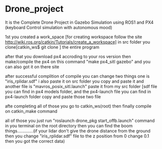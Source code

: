 # Drone_project
It is the Complete Drone Project in Gazebo Simulation using ROS1 and PX4 (keyboard Control simulation with autonomous mood)


1st you created a work_space [for creating workspace follow the site http://wiki.ros.org/catkin/Tutorials/create_a_workspace] in src folder you clone[catkin_ws$ git clone ] the entire program 

after that you download px4 accroding to your ros version then make/compile the px4 on this command "make px4_sitl gazebo" and you can also got it on there site

after successful complition of compile you can change two things one is  "iris_rplidar.sdf" i also paste it on src folder you copy and paste it and another file is "mavros_posix_sitl.launch" paste it from my src folder [sdf file you can find in px4 models folder, and the px4-launch file you can find in px4-launch folder copy and paste those two file 

afte completing all of those you go to catkin_ws(root) then finally compile on catkin_make command

all of those you just run "roslaunch drone_pkg start_offb.launch" command in you terminal on the root directory then you can find the boom things.............(if your lidar don't give the drone distance from the ground then you change "iris_rplidar.sdf" file to the z position from 0 change 0.1 then you got the correct data)
